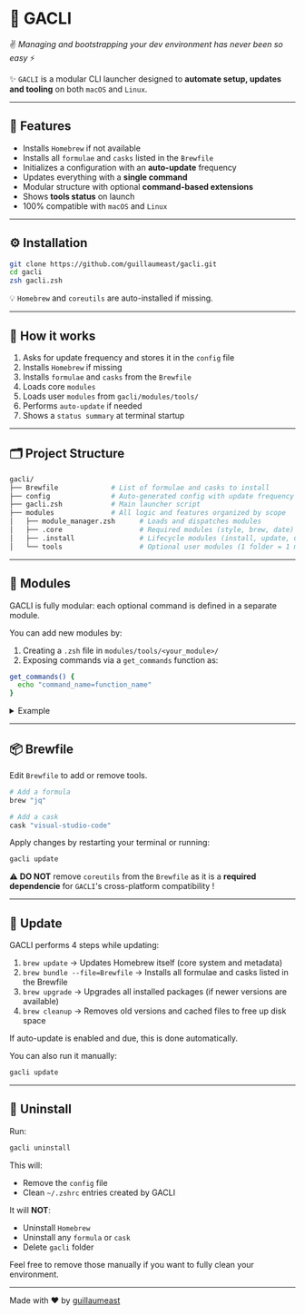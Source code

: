 # 🚀 GACLI

✌️ *Managing and bootstrapping your dev environment has never been so easy* ⚡

✨ `GACLI` is a modular CLI launcher designed to **automate setup, updates and tooling** on both `macOS` and `Linux`.

---

## 🧰 Features

- Installs `Homebrew` if not available
- Installs all `formulae` and `casks` listed in the `Brewfile`
- Initializes a configuration with an **auto-update** frequency
- Updates everything with a **single command**
- Modular structure with optional **command-based extensions**
- Shows **tools status** on launch
- 100% compatible with `macOS` and `Linux`

---

## ⚙️ Installation

```bash
git clone https://github.com/guillaumeast/gacli.git
cd gacli
zsh gacli.zsh
```

💡 `Homebrew` and `coreutils` are auto-installed if missing.

---

## 🧠 How it works

1. Asks for update frequency and stores it in the `config` file
2. Installs `Homebrew` if missing
3. Installs `formulae` and `casks` from the `Brewfile`
4. Loads core `modules`
5. Loads user `modules` from `gacli/modules/tools/`
6. Performs `auto-update` if needed
7. Shows a `status summary` at terminal startup

---

## 🗂️ Project Structure

```bash
gacli/
├── Brewfile             # List of formulae and casks to install
├── config               # Auto-generated config with update frequency
├── gacli.zsh            # Main launcher script
├── modules              # All logic and features organized by scope
│   ├── module_manager.zsh      # Loads and dispatches modules
│   ├── .core                   # Required modules (style, brew, date)
│   ├── .install                # Lifecycle modules (install, update, uninstall)
│   └── tools                   # Optional user modules (1 folder = 1 module)
```

---

## 🧩 Modules

GACLI is fully modular: each optional command is defined in a separate module.

You can add new modules by:
1. Creating a `.zsh` file in `modules/tools/<your_module>/`
2. Exposing commands via a `get_commands` function as:
```zsh
get_commands() {
  echo "command_name=function_name"
}
```

<details>
<summary>Example</summary>

Example implementation of `gacli hello` command:
```zsh
get_commands() {
  echo "hello=hello_world"
}

hello_world() {
  printStyled info "Hello, world!"
}
```

</details>

---

## 📦 Brewfile

Edit `Brewfile` to add or remove tools.

```bash
# Add a formula
brew "jq"

# Add a cask
cask "visual-studio-code"
```

Apply changes by restarting your terminal or running:
```bash
gacli update
```

⚠️ **DO NOT** remove `coreutils` from the `Brewfile` as it is a **required dependencie** for `GACLI`'s cross-platform compatibility !

---

## 🔄 Update

GACLI performs 4 steps while updating:
1. `brew update` → Updates Homebrew itself (core system and metadata)
2. `brew bundle --file=Brewfile` → Installs all formulae and casks listed in the Brewfile
3. `brew upgrade` → Upgrades all installed packages (if newer versions are available)
4. `brew cleanup` → Removes old versions and cached files to free up disk space

If auto-update is enabled and due, this is done automatically.

You can also run it manually:

```bash
gacli update
```

---

## 🧹 Uninstall

Run:

```bash
gacli uninstall
```

This will:
- Remove the `config` file
- Clean `~/.zshrc` entries created by GACLI

It will **NOT**:
- Uninstall `Homebrew`
- Uninstall any `formula` or `cask`
- Delete `gacli` folder

Feel free to remove those manually if you want to fully clean your environment.

---

Made with ❤️ by [guillaumeast](https://github.com/guillaumeast)
